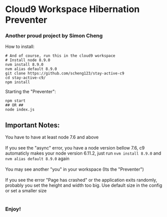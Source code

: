 # Cloud9 Workspace Hibernation Preventer
### Another proud project by Simon Cheng
How to install:
```
# And of course, run this in the cloud9 workspace
# Install node 8.9.0
nvm install 8.9.0
nvm alias default 8.9.0
git clone https://github.com/scheng123/stay-active-c9
cd stay-active-c9/
npm install

```
Starting the "Preventer":
```
npm start
## OR ##
node index.js

```
## Important Notes:
You have to have at least node 7.6 and above<br><br>
If you see the "async" error, you have a node version bellow 7.6, c9 automaticly makes your node version 6.11.2, just run `nvm install 8.9.0` and `nvm alias default 8.9.0` again<br><br>
You may see another "you" in your workspace (Its the "Preventer")<br><br>
If you see the error "Page has crashed" or the application exits randomly, probably you set the height and width too big. Use default size in the config or set a smaller size<br><br>
### Enjoy!
